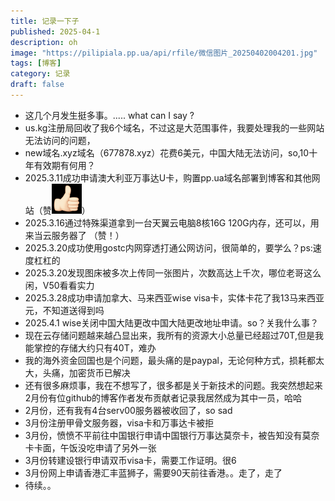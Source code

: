 ```yaml
---
title: 记录一下子
published: 2025-04-1
description: oh
image: "https://pilipiala.pp.ua/api/rfile/微信图片_20250402004201.jpg"
tags: [博客]
category: 记录
draft: false
---
```


- 这几个月发生挺多事。..... what can I say ?
- us.kg注册局回收了我6个域名，不过这是大范围事件，我要处理我的一些网站无法访问的问题，
- new域名.xyz域名（677878.xyz）花费6美元，中国大陆无法访问，so,10十年有效期有何用？
- 2025.3.11成功申请澳大利亚万事达U卡，购置pp.ua域名部署到博客和其他网站（赞![img.png](../img.png)）
- 2025.3.16通过特殊渠道拿到一台天翼云电脑8核16G 120G内存，还可以，用来当云服务器了 （赞！）
- 2025.3.20成功使用gostc内网穿透打通公网访问，很简单的，要学么？ps:速度杠杠的
- 2025.3.20发现图床被多次上传同一张图片，次数高达上千次，哪位老哥这么闲，V50看看实力
- 2025.3.28成功申请加拿大、马来西亚wise visa卡，实体卡花了我13马来西亚元，不知道送得到吗
- 2025.4.1 wise关闭中国大陆更改中国大陆更改地址申请。so？关我什么事？
- 现在云存储问题越来越凸显出来，我所有的资源大小总量已经超过70T,但是我能掌控的存储大约只有40T，难办
- 我的海外资金回国也是个问题，最头痛的是paypal，无论何种方式，损耗都太大，头痛，加密货币已解决
- 还有很多麻烦事，我在不想写了，很多都是关于新技术的问题。我突然想起来2月份有位github的博客作者发布贡献者记录我居然成为其中一员，哈哈
- 2月份，还有我有4台serv00服务器被收回了，so sad
- 3月份注册甲骨文服务器，visa卡和万事达卡被拒
- 3月份，愤愤不平前往中国银行申请中国银行万事达莫奈卡，被告知没有莫奈卡卡面，午饭没吃申请了另外一张
- 3月份转建设银行申请双币visa卡，需要工作证明。很6
- 3月份网上申请香港汇丰蓝狮子，需要90天前往香港。。走了，走了
- 待续。。

